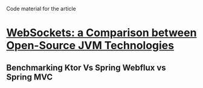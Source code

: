 Code material for the article 

# [WebSockets: a Comparison between Open-Source JVM Technologies](https://studiofarma.github.io/CGM-Innovation-Hub-Tech-Blog/websockets/)
## Benchmarking Ktor Vs Spring Webflux vs Spring MVC
